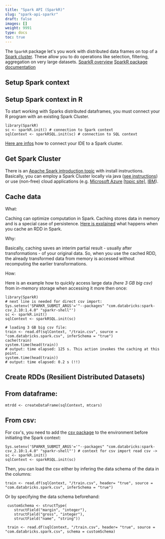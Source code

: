 ```yaml
---
title: "Spark API (SparkR)"
slug: "spark-api-sparkr"
draft: false
images: []
weight: 9991
type: docs
toc: true
---
```


The `SparkR` package let's you work with distributed data frames on top of a [Spark cluster][1]. These allow you to do operations like selection, filtering, aggregation on very large datasets.
[SparkR overview][2]
[SparkR package documentation][3]


  [1]: http://spark.apache.org/
  [2]: https://spark.apache.org/docs/latest/sparkr.html
  [3]: https://spark.apache.org/docs/1.5.1/api/R/

## Setup Spark context
## Setup Spark context in R ##

To start working with Sparks distributed dataframes, you must connect your R program with an existing Spark Cluster.

 

    library(SparkR)
    sc <- sparkR.init() # connection to Spark context
    sqlContext <- sparkRSQL.init(sc) # connection to SQL context


[Here are infos][1] how to connect your IDE to a Spark cluster.

## Get Spark Cluster ##

There is an [Apache Spark introduction topic][2] with install instructions. Basically, you can employ a Spark Cluster locally via java ([see instructions][3]) or use (non-free) cloud applications (e.g. [Microsoft Azure][4] [ \[topic site\]][5], [IBM][6]).


  [1]: https://spark.apache.org/docs/1.6.0/sparkr.html#starting-up-from-rstudio
  [2]: https://www.wikiod.com/apache-spark/getting-started-with-apache-spark
  [3]: http://spark.apache.org/docs/latest/
  [4]: https://azure.microsoft.com/en-us/services/hdinsight/apache-spark/
  [5]: https://www.wikiod.com/azure
  [6]: http://www.ibm.com/analytics/us/en/technology/spark/

## Cache data
What: 

Caching can optimize computation in Spark. Caching stores data in memory and is a special case of persistence. [Here is explained][1] what happens when you cache an RDD in Spark.

Why:

Basically, caching saves an interim partial result - usually after transformations - of your original data. So, when you use the cached RDD, the already transformed data from memory is accessed without recomputing the earlier transformations.

How:

Here is an example how to quickly access large data *(here 3 GB big csv)* from in-memory storage when accessing it more then once:


    library(SparkR)
    # next line is needed for direct csv import:
    Sys.setenv('SPARKR_SUBMIT_ARGS'='"--packages" "com.databricks:spark-csv_2.10:1.4.0" "sparkr-shell"')
    sc <- sparkR.init()
    sqlContext <- sparkRSQL.init(sc)

    # loading 3 GB big csv file:  
    train <- read.df(sqlContext, "/train.csv", source = "com.databricks.spark.csv", inferSchema = "true")
    cache(train)
    system.time(head(train))
    # output: time elapsed: 125 s. This action invokes the caching at this point.
    system.time(head(train))
    # output: time elapsed: 0.2 s (!!)


  [1]: http://stackoverflow.com/a/28983767/3889242

## Create RDDs (Resilient Distributed Datasets)
From dataframe:
---------------

    mtrdd <- createDataFrame(sqlContext, mtcars)

From csv:
---------
For csv's, you need to add the [csv package][1] to the environment before initiating the Spark context: 

    Sys.setenv('SPARKR_SUBMIT_ARGS'='"--packages" "com.databricks:spark-csv_2.10:1.4.0" "sparkr-shell"') # context for csv import read csv -> 
    sc <- sparkR.init()
    sqlContext <- sparkRSQL.init(sc)


Then, you can load the csv either by infering the data schema of the data in the columns:

    train <- read.df(sqlContext, "/train.csv", header= "true", source = "com.databricks.spark.csv", inferSchema = "true")

Or by specifying the data schema beforehand:

  

     customSchema <- structType(
        structField("margin", "integer"),
        structField("gross", "integer"),
        structField("name", "string"))

     train <- read.df(sqlContext, "/train.csv", header= "true", source = "com.databricks.spark.csv", schema = customSchema)


  [1]: https://github.com/databricks/spark-csv

